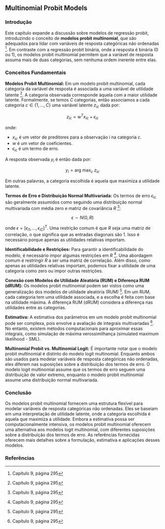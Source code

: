 ## Multinomial Probit Models

### Introdução
Este capítulo expande a discussão sobre modelos de regressão probit, introduzindo o conceito de **modelos probit multinomial**, que são adequados para lidar com variáveis de resposta categóricas não ordenadas [^14]. Em contraste com a regressão probit binária, onde a resposta é binária (0 ou 1), os modelos probit multinomial permitem que a variável de resposta assuma mais de duas categorias, sem nenhuma ordem inerente entre elas.

### Conceitos Fundamentais

**Modelos Probit Multinomial:**
Em um modelo probit multinomial, cada categoria da variável de resposta é associada a uma variável de utilidade latente [^14]. A categoria observada corresponde àquela com a maior utilidade latente. Formalmente, se temos $C$ categorias, então associamos a cada categoria $c \in \{1, ..., C\}$ uma variável latente $z_{ic}$ dada por:

$$ z_{ic} = w^T x_{ic} + \epsilon_{ic} $$

onde:
- $x_{ic}$ é um vetor de preditores para a observação $i$ na categoria $c$.
- $w$ é um vetor de coeficientes.
- $\epsilon_{ic}$ é um termo de erro.

A resposta observada $y_i$ é então dada por:

$$ y_i = \text{arg max}_c \ z_{ic} $$

Em outras palavras, a categoria escolhida é aquela que maximiza a utilidade latente.

**Termos de Erro e Distribuição Normal Multivariada:**
Os termos de erro $\epsilon_{ic}$ são geralmente assumidos como seguindo uma distribuição normal multivariada com média zero e matriz de covariância $R$ [^14]:

$$ \epsilon \sim N(0, R) $$

onde $\epsilon = [\epsilon_{i1}, ..., \epsilon_{iC}]^T$. Uma restrição comum é que $R$ seja uma matriz de correlação, o que significa que as entradas diagonais são 1. Isso é necessário porque apenas as utilidades relativas importam.

**Identificabilidade e Restrições:**
Para garantir a identificabilidade do modelo, é necessário impor algumas restrições em $R$ [^15]. Uma abordagem comum é restringir $R$ a ser uma matriz de correlação. Além disso, como apenas as utilidades relativas importam, podemos fixar a utilidade de uma categoria como zero ou impor outras restrições.

**Conexão com Modelos de Utilidade Aleatória (RUM) e Diferença RUM (dRUM):**
Os modelos probit multinomial podem ser vistos como uma generalização dos modelos de utilidade aleatória (RUM) [^14]. Em um RUM, cada categoria tem uma utilidade associada, e a escolha é feita com base na utilidade máxima. A diferença RUM (dRUM) considera a diferença nas utilidades entre as categorias.

**Estimativa:**
A estimativa dos parâmetros em um modelo probit multinomial pode ser complexa, pois envolve a avaliação de integrais multivariadas [^14]. No entanto, existem métodos computacionais para aproximar essas integrais, como simulação de máxima verossimilhança (simulated maximum likelihood - SML).

**Multinomial Probit vs. Multinomial Logit:**
É importante notar que o modelo probit multinomial é distinto do modelo logit multinomial. Enquanto ambos são usados para modelar variáveis de resposta categóricas não ordenadas, eles diferem nas suposições sobre a distribuição dos termos de erro. O modelo logit multinomial assume que os termos de erro seguem uma distribuição de valor extremo, enquanto o modelo probit multinomial assume uma distribuição normal multivariada.

### Conclusão

Os modelos probit multinomial fornecem uma estrutura flexível para modelar variáveis de resposta categóricas não ordenadas. Eles se baseiam em uma interpretação de utilidade latente, onde a categoria escolhida é aquela que maximiza a utilidade. Embora a estimativa possa ser computacionalmente intensiva, os modelos probit multinomial oferecem uma alternativa aos modelos logit multinomial, com diferentes suposições sobre a distribuição dos termos de erro. As referências fornecidas oferecem mais detalhes sobre a formulação, estimativa e aplicações desses modelos.

### Referências
[^14]: Capítulo 9, página 295
[^15]: Capítulo 9, página 295
<!-- END -->
